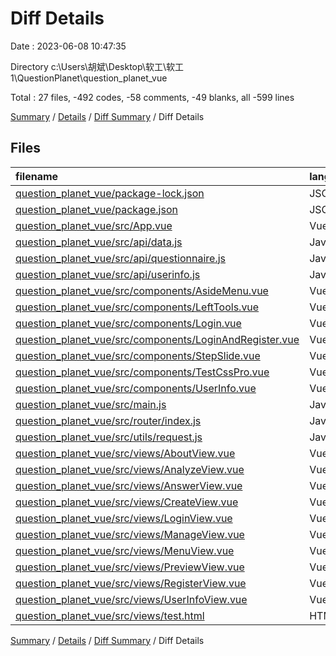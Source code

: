 # Diff Details

Date : 2023-06-08 10:47:35

Directory c:\\Users\\胡斌\\Desktop\\软工\\软工1\\QuestionPlanet\\question_planet_vue

Total : 27 files,  -492 codes, -58 comments, -49 blanks, all -599 lines

[Summary](results.md) / [Details](details.md) / [Diff Summary](diff.md) / Diff Details

## Files
| filename | language | code | comment | blank | total |
| :--- | :--- | ---: | ---: | ---: | ---: |
| [question_planet_vue/package-lock.json](/question_planet_vue/package-lock.json) | JSON | -780 | 0 | 0 | -780 |
| [question_planet_vue/package.json](/question_planet_vue/package.json) | JSON | 4 | 0 | 0 | 4 |
| [question_planet_vue/src/App.vue](/question_planet_vue/src/App.vue) | Vue | 53 | 1 | 4 | 58 |
| [question_planet_vue/src/api/data.js](/question_planet_vue/src/api/data.js) | JavaScript | 9 | 0 | 1 | 10 |
| [question_planet_vue/src/api/questionnaire.js](/question_planet_vue/src/api/questionnaire.js) | JavaScript | 6 | 0 | 3 | 9 |
| [question_planet_vue/src/api/userinfo.js](/question_planet_vue/src/api/userinfo.js) | JavaScript | 6 | 1 | 0 | 7 |
| [question_planet_vue/src/components/AsideMenu.vue](/question_planet_vue/src/components/AsideMenu.vue) | Vue | -26 | 6 | 1 | -19 |
| [question_planet_vue/src/components/LeftTools.vue](/question_planet_vue/src/components/LeftTools.vue) | Vue | -858 | -4 | -118 | -980 |
| [question_planet_vue/src/components/Login.vue](/question_planet_vue/src/components/Login.vue) | Vue | -232 | -60 | -35 | -327 |
| [question_planet_vue/src/components/LoginAndRegister.vue](/question_planet_vue/src/components/LoginAndRegister.vue) | Vue | 15 | 8 | 2 | 25 |
| [question_planet_vue/src/components/StepSlide.vue](/question_planet_vue/src/components/StepSlide.vue) | Vue | -20 | 0 | -3 | -23 |
| [question_planet_vue/src/components/TestCssPro.vue](/question_planet_vue/src/components/TestCssPro.vue) | Vue | -343 | -4 | -62 | -409 |
| [question_planet_vue/src/components/UserInfo.vue](/question_planet_vue/src/components/UserInfo.vue) | Vue | 13 | 3 | 5 | 21 |
| [question_planet_vue/src/main.js](/question_planet_vue/src/main.js) | JavaScript | 0 | 0 | 2 | 2 |
| [question_planet_vue/src/router/index.js](/question_planet_vue/src/router/index.js) | JavaScript | 4 | -15 | 1 | -10 |
| [question_planet_vue/src/utils/request.js](/question_planet_vue/src/utils/request.js) | JavaScript | -3 | -19 | -4 | -26 |
| [question_planet_vue/src/views/AboutView.vue](/question_planet_vue/src/views/AboutView.vue) | Vue | 43 | 14 | 6 | 63 |
| [question_planet_vue/src/views/AnalyzeView.vue](/question_planet_vue/src/views/AnalyzeView.vue) | Vue | 44 | 2 | 5 | 51 |
| [question_planet_vue/src/views/AnswerView.vue](/question_planet_vue/src/views/AnswerView.vue) | Vue | 420 | 6 | 26 | 452 |
| [question_planet_vue/src/views/CreateView.vue](/question_planet_vue/src/views/CreateView.vue) | Vue | 614 | -7 | 43 | 650 |
| [question_planet_vue/src/views/LoginView.vue](/question_planet_vue/src/views/LoginView.vue) | Vue | 0 | 0 | -3 | -3 |
| [question_planet_vue/src/views/ManageView.vue](/question_planet_vue/src/views/ManageView.vue) | Vue | 151 | 23 | 29 | 203 |
| [question_planet_vue/src/views/MenuView.vue](/question_planet_vue/src/views/MenuView.vue) | Vue | -12 | 0 | -3 | -15 |
| [question_planet_vue/src/views/PreviewView.vue](/question_planet_vue/src/views/PreviewView.vue) | Vue | 690 | 45 | 91 | 826 |
| [question_planet_vue/src/views/RegisterView.vue](/question_planet_vue/src/views/RegisterView.vue) | Vue | -250 | -59 | -41 | -350 |
| [question_planet_vue/src/views/UserInfoView.vue](/question_planet_vue/src/views/UserInfoView.vue) | Vue | 35 | 1 | 7 | 43 |
| [question_planet_vue/src/views/test.html](/question_planet_vue/src/views/test.html) | HTML | -75 | 0 | -6 | -81 |

[Summary](results.md) / [Details](details.md) / [Diff Summary](diff.md) / Diff Details